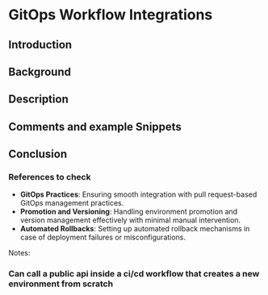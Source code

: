 # **GitOps Workflow Integrations**
## **Introduction**


## **Background**

## **Description**

## **Comments and example Snippets**

## **Conclusion**



### **References to check**

- **GitOps Practices**: Ensuring smooth integration with pull request-based GitOps management practices.
- **Promotion and Versioning**: Handling environment promotion and version management effectively with minimal manual intervention.
- **Automated Rollbacks**: Setting up automated rollback mechanisms in case of deployment failures or misconfigurations.



Notes:

### Can call a public api inside a ci/cd workflow that creates a new environment from scratch
